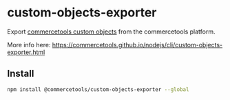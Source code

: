 # custom-objects-exporter

Export [commercetools custom objects](https://docs.commercetools.com/http-api-projects-custom-objects.html) from the commercetools platform.

More info here: https://commercetools.github.io/nodejs/cli/custom-objects-exporter.html

## Install

```bash
npm install @commercetools/custom-objects-exporter --global
```
